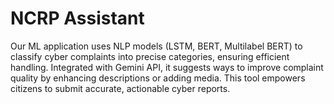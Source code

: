 # NCRP Assistant
 Our ML application uses NLP models (LSTM, BERT, Multilabel BERT) to classify cyber complaints into precise categories, ensuring efficient handling. Integrated with Gemini API, it suggests ways to improve complaint quality by enhancing descriptions or adding media. This tool empowers citizens to submit accurate, actionable cyber reports.

